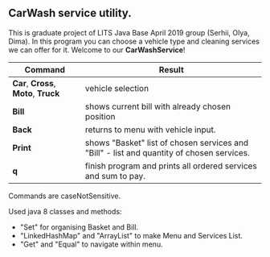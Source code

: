 CarWash service utility.
---
This is graduate project of LITS Java Base April 2019 group (Serhii, Olya, Dima). In this program you can choose a vehicle type and cleaning services we can offer for it. Welcome to our **CarWashService**!

Command| Result
------------|-------
**Car**, **Cross**, **Moto**, **Truck**   |  vehicle selection
**Bill**                |shows current bill with already chosen position
**Back** | returns to menu with vehicle input.
**Print** | shows "Basket" list of chosen services and "Bill" - list and quantity of chosen services.
**q** | finish program and prints all ordered services and sum to pay.


Commands are caseNotSensitive.

Used java 8 classes and methods: 

* "Set" for organising Basket and Bill.
* "LinkedHashMap" and "ArrayList" to make Menu and Services List.
* "Get" and "Equal" to navigate within menu.

